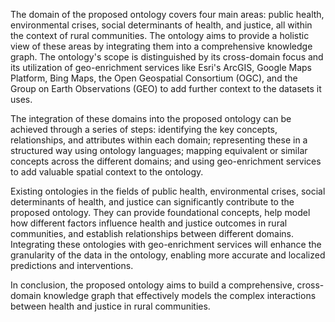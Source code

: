The domain of the proposed ontology covers four main areas: public health, environmental crises, social determinants of health, and justice, all within the context of rural communities. The ontology aims to provide a holistic view of these areas by integrating them into a comprehensive knowledge graph. The ontology's scope is distinguished by its cross-domain focus and its utilization of geo-enrichment services like Esri's ArcGIS, Google Maps Platform, Bing Maps, the Open Geospatial Consortium (OGC), and the Group on Earth Observations (GEO) to add further context to the datasets it uses.

The integration of these domains into the proposed ontology can be achieved through a series of steps: identifying the key concepts, relationships, and attributes within each domain; representing these in a structured way using ontology languages; mapping equivalent or similar concepts across the different domains; and using geo-enrichment services to add valuable spatial context to the ontology.

Existing ontologies in the fields of public health, environmental crises, social determinants of health, and justice can significantly contribute to the proposed ontology. They can provide foundational concepts, help model how different factors influence health and justice outcomes in rural communities, and establish relationships between different domains. Integrating these ontologies with geo-enrichment services will enhance the granularity of the data in the ontology, enabling more accurate and localized predictions and interventions.

In conclusion, the proposed ontology aims to build a comprehensive, cross-domain knowledge graph that effectively models the complex interactions between health and justice in rural communities.